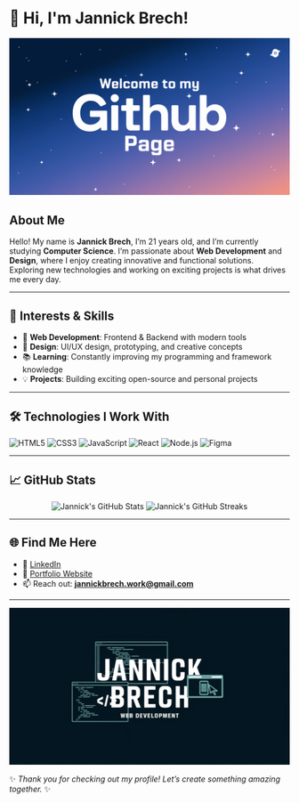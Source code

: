 # 👋 Hi, I'm Jannick Brech!

![Welcome Banner](/images/welcome.png)

## About Me

Hello! My name is **Jannick Brech**, I’m 21 years old, and I’m currently studying **Computer Science**. I’m passionate about **Web Development** and **Design**, where I enjoy creating innovative and functional solutions. Exploring new technologies and working on exciting projects is what drives me every day.

---

## 🌟 Interests & Skills

- 🚀 **Web Development**: Frontend & Backend with modern tools
- 🎨 **Design**: UI/UX design, prototyping, and creative concepts
- 📚 **Learning**: Constantly improving my programming and framework knowledge
- 💡 **Projects**: Building exciting open-source and personal projects

---

## 🛠️ Technologies I Work With

![HTML5](https://img.shields.io/badge/-HTML5-E34F26?logo=html5&logoColor=white&style=for-the-badge)
![CSS3](https://img.shields.io/badge/-CSS3-1572B6?logo=css3&logoColor=white&style=for-the-badge)
![JavaScript](https://img.shields.io/badge/-JavaScript-F7DF1E?logo=javascript&logoColor=black&style=for-the-badge)
![React](https://img.shields.io/badge/-React-61DAFB?logo=react&logoColor=black&style=for-the-badge)
![Node.js](https://img.shields.io/badge/-Node.js-339933?logo=node.js&logoColor=white&style=for-the-badge)
![Figma](https://img.shields.io/badge/-Figma-F24E1E?logo=figma&logoColor=white&style=for-the-badge)

---

## 📈 GitHub Stats

<p align="center">
  <img src="https://github-readme-stats.vercel.app/api?username=xcrizzud&show_icons=true&theme=radical" alt="Jannick's GitHub Stats" />
  <img src="https://github-readme-streak-stats.herokuapp.com/?user=xcrizzud&theme=radical" alt="Jannick's GitHub Streaks" />
</p>

---

## 🌐 Find Me Here

- 💼 [LinkedIn](https://www.linkedin.com/in/jannickbrech)  
- 🌟 [Portfolio Website](https://jannickbrech.dev)  
- 📫 Reach out: **jannickbrech.work@gmail.com**

---


  ![Welcome Banner](/images/webdev.png)


✨ *Thank you for checking out my profile! Let’s create something amazing together.* ✨
